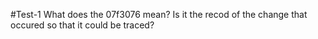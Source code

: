 #Test-1
What does the 07f3076 mean? Is it the recod of the change that occured so that it could be traced?

